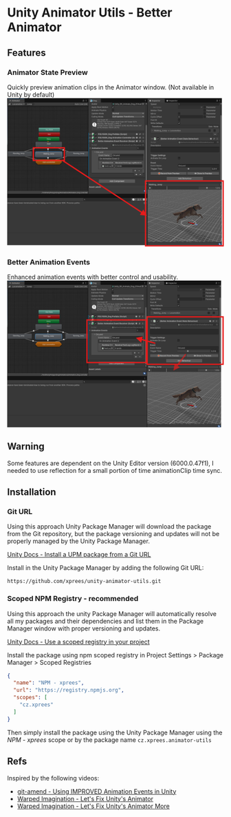 # Unity Animator Utils - Better Animator

## Features

### Animator State Preview

Quickly preview animation clips in the Animator window. (Not available in Unity by default)
![animator state preview](Documentation~/animator_state_preview.png)

### Better Animation Events

Enhanced animation events with better control and usability.
![Better animation events](Documentation~/better_anim_events.png)

## Warning

Some features are dependent on the Unity Editor version (6000.0.47f1), I needed to use reflection for a small portion of time animationClip time sync.

## Installation

### Git URL

Using this approach Unity Package Manager will download the package from the Git repository, but the package versioning and updates will not be
properly managed by the Unity Package Manager.

[Unity Docs - Install a UPM package from a Git URL](https://docs.unity3d.com/6000.1/Documentation/Manual/upm-ui-giturl.html)

Install in the Unity Package Manager by adding the following Git URL:

```
https://github.com/xprees/unity-animator-utils.git
```

### Scoped NPM Registry - recommended

Using this approach the unity Package Manager will automatically resolve all my packages and their dependencies and list them in the Package Manager
window with proper versioning and updates.

[Unity Docs - Use a scoped registry in your project](https://docs.unity3d.com/6000.1/Documentation/Manual/upm-scoped-use.html)

Install the package using npm scoped registry in Project Settings > Package Manager > Scoped Registries

```json
{
  "name": "NPM - xprees",
  "url": "https://registry.npmjs.org",
  "scopes": [
    "cz.xprees"
  ]
}
```

Then simply install the package using the Unity Package Manager using the _NPM - xprees_ scope or by the package name `cz.xprees.animator-utils`

## Refs

Inspired by the following videos:

- [git-amend - Using IMPROVED Animation Events in Unity](https://youtu.be/XEDi7fUCQos?si=qyFSOUFqcLmp5zxR)
- [Warped Imagination - Let's Fix Unity's Animator](https://youtu.be/BbNjqlCY9bc?si=WFpVEQv4pFX8PSFP)
- [Warped Imagination - Let's Fix Unity's Animator More](https://youtu.be/wflAXY26yLI?si=1OI-RwRcoQaDrKf0)
